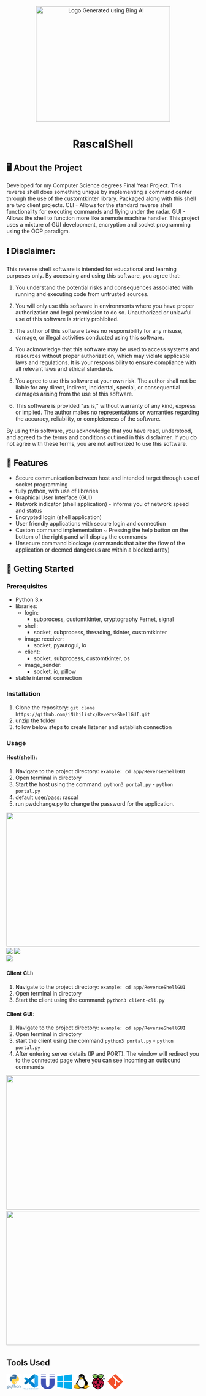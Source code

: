 <div align="center">
  <img src=https://i.ibb.co/RY7xzzT/287566524-bd56664a-d76f-4de5-91b4-dc86ddb18498.jpg title="Logo Generated using Bing AI" width=350 height=300/>
  <h1><b>RascalShell</b></h1>
</div>

## 🖥️ About the Project

<div>
  <p1>
  Developed for my Computer Science degrees Final Year Project. This reverse shell does something unique by implementing a command center through the use of the customtkinter library. Packaged along with this shell are two client projects. CLI - Allows for the standard reverse shell functionality for executing commands and flying under the radar. GUI - Allows the shell to function more like a remote machine handler. This project uses a mixture of GUI development, encryption and socket programming using the OOP paradigm.


## ❗ Disclaimer:

This reverse shell software is intended for educational and learning purposes only. By accessing and using this software, you agree that:

1. You understand the potential risks and consequences associated with running and executing code from untrusted sources.

2. You will only use this software in environments where you have proper authorization and legal permission to do so. Unauthorized or unlawful use of this software is strictly prohibited.

3. The author of this software takes no responsibility for any misuse, damage, or illegal activities conducted using this software. 

4. You acknowledge that this software may be used to access systems and resources without proper authorization, which may violate applicable laws and regulations. It is your responsibility to ensure compliance with all relevant laws and ethical standards.

5. You agree to use this software at your own risk. The author shall not be liable for any direct, indirect, incidental, special, or consequential damages arising from the use of this software.

6. This software is provided "as is," without warranty of any kind, express or implied. The author makes no representations or warranties regarding the accuracy, reliability, or completeness of the software.

By using this software, you acknowledge that you have read, understood, and agreed to the terms and conditions outlined in this disclaimer. If you do not agree with these terms, you are not authorized to use this software.


## 🔎 Features

* Secure communication between host and intended target through use of socket programming
* fully python, with use of libraries
* Graphical User Interface (GUI)
* Network indicator (shell application) - informs you of network speed and status
* Encrypted login (shell application)
* User friendly applications with secure login and connection
* Custom command implementation ~ Pressing the help button on the bottom of the right panel will display the commands
* Unsecure command blockage (commands that alter the flow of the application or deemed dangerous are within a blocked array)


## 📖 Getting Started

### Prerequisites

- Python 3.x
- libraries:
  - login:
    - subprocess, customtkinter, cryptography Fernet, signal
  - shell:
    - socket, subprocess, threading, tkinter, customtkinter
  - image receiver:
      - socket, pyautogui, io
  - client:
    - socket, subprocess, customtkinter, os
  - image_sender:
    - socket, io, pillow
- stable internet connection
### Installation

1. Clone the repository: `git clone https://github.com/iNihilistx/ReverseShellGUI.git`
2. unzip the folder
3. follow below steps to create listener and establish connection

### Usage

#### Host(shell):
1. Navigate to the project directory: `example: cd app/ReverseShellGUI`
2. Open terminal in directory
3. Start the host using the command: `python3 portal.py` - `python portal.py`
4. default user/pass: rascal
5. run pwdchange.py to change the password for the application.
<img src="https://i.ibb.co/x1qcscc/302069193-c84a10c9-612a-4778-8a73-8fd10d7dbcdd.png" width=550 height=350/>
<img src="https://i.ibb.co/KsqqB4f/302840495-a6835899-4a1f-4a33-a791-4fb8c0f0296d.png"/>
<img src="https://i.ibb.co/8M4kCht/302840970-286c264e-24b1-409e-9671-646f0d23ac9d.png"/><br>
<img src="https://i.ibb.co/jJ7vwrc/302069839-afa9f543-92ac-408e-8957-7a399f457ca0.gif"/>

#### Client CLI:
1. Navigate to the project directory: `example: cd app/ReverseShellGUI`
2. Open terminal in directory
3. Start the client using the command: `python3 client-cli.py`

#### Client GUI:
1. Navigate to the project directory: `example: cd app/ReverseShellGUI`
2. Open terminal in directory
3. start the client using the command `python3 portal.py` - `python portal.py`
5. After entering server details (IP and PORT). The window will redirect you to the connected page where you can see incoming an outbound commands
<img src="https://i.ibb.co/chjkwfC/302069290-b7ee5f7f-4900-4b14-a1ab-219446712e0d.png" width=550 height=350>
<img src="https://i.ibb.co/Jzj5BCz/302069307-549d8198-6950-45a9-a0a3-5a96c78c3fd7.png" width=550 height=350>

## Tools Used

<div>
  <img src="https://github.com/devicons/devicon/blob/master/icons/python/python-original-wordmark.svg" title="Python" width="40" height="40"/>
  <img src="https://github.com/devicons/devicon/blob/master/icons/vscode/vscode-original-wordmark.svg" title="Vscode" width="40" height="40"/>
  <img src="https://github.com/devicons/devicon/blob/master/icons/unix/unix-original.svg" title="Vscode" width="40" height="40"/>
  <img src="https://github.com/devicons/devicon/blob/master/icons/windows8/windows8-original.svg" title="Vscode" width="40" height="40"/> 
  <img src="https://github.com/garrett/Tux/blob/main/tux-large.png" title="Linux" width=40 height="40"/>
  <img src="https://raw.githubusercontent.com/iiiypuk/rpi-icon/master/raspberry-pi-logo_resized_256.png" title="Raspberry Pi" width="40" height="40"/> 
  <img src="https://github.com/devicons/devicon/blob/master/icons/git/git-original.svg" title="Git" width="40" height="40"/>
</div>
